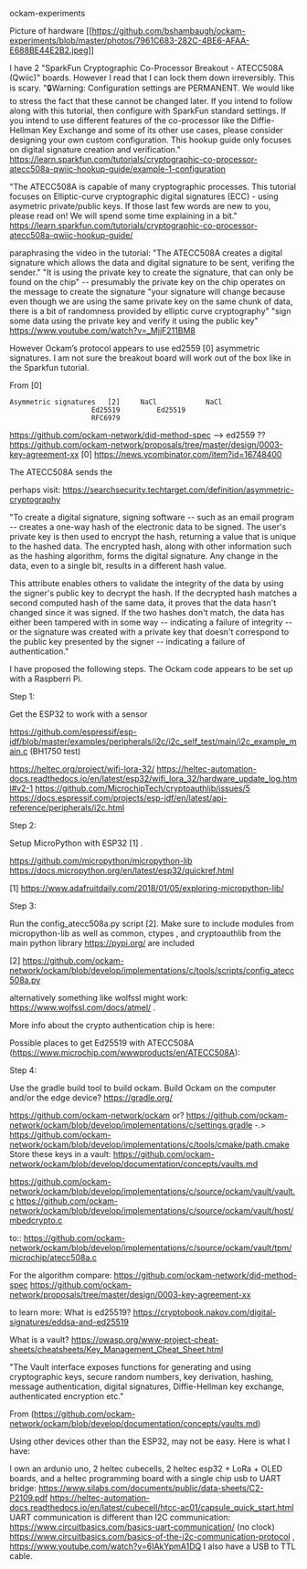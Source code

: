 ockam-experiments

Picture of hardware
[[https://github.com/bshambaugh/ockam-experiments/blob/master/photos/7961C683-282C-4BE6-AFAA-E688BE44E2B2.jpeg]]

I have 2 "SparkFun Cryptographic Co-Processor Breakout - ATECC508A (Qwiic)" boards.  However I read that I can lock them down irreversibly. This is scary. 
":lock:Warning: Configuration settings are PERMANENT. We would like to stress the fact that these cannot be changed later. If you intend to follow along with this tutorial, then configure with SparkFun standard settings.
If you intend to use different features of the co-processor like the Diffie-Hellman Key Exchange and some of its other use cases, please consider designing your own custom configuration. This hookup guide only focuses on digital signature creation and verification."
https://learn.sparkfun.com/tutorials/cryptographic-co-processor-atecc508a-qwiic-hookup-guide/example-1-configuration

"The ATECC508A is capable of many cryptographic processes. This tutorial focuses on Elliptic-curve cryptographic digital signatures (ECC) - using asymetric private/public keys. If those last few words are new to you, please read on! We will spend some time explaining in a bit."
https://learn.sparkfun.com/tutorials/cryptographic-co-processor-atecc508a-qwiic-hookup-guide/

paraphrasing the video in the tutorial: "The ATECC508A creates a digital signature which allows the data and digital signature to be sent, verifing the sender."
"It is using the private key to create the signature, that can only be found on the chip" -- presumably the private key on the chip operates on the message to create the signature
"your signature will change because even though we are using the same private key on the same chunk of data, there is a bit of randomness provided by elliptic curve cryptography"
"sign some data using the private key and verify it using the public key"
https://www.youtube.com/watch?v=_MjjF211BM8


However Ockam’s protocol appears to use ed2559 [0] asymmetric signatures. I am not sure the breakout board will work out of the box like in the Sparkfun tutorial.

From [0]

	Asymmetric signatures	[2]		NaCl			NaCl
						Ed25519			Ed25519
						RFC6979

https://github.com/ockam-network/did-method-spec --> ed2559 ?? 
https://github.com/ockam-network/proposals/tree/master/design/0003-key-agreement-xx
[0] https://news.ycombinator.com/item?id=16748400

The ATECC508A sends the 

perhaps visit:
https://searchsecurity.techtarget.com/definition/asymmetric-cryptography

"To create a digital signature, signing software -- such as an email program -- creates a one-way hash of the electronic data to be signed. The user's private key is then used to encrypt the hash, returning a value that is unique to the hashed data. The encrypted hash, along with other information such as the hashing algorithm, forms the digital signature. Any change in the data, even to a single bit, results in a different hash value.

This attribute enables others to validate the integrity of the data by using the signer's public key to decrypt the hash. If the decrypted hash matches a second computed hash of the same data, it proves that the data hasn't changed since it was signed. If the two hashes don't match, the data has either been tampered with in some way -- indicating a failure of integrity -- or the signature was created with a private key that doesn't correspond to the public key presented by the signer -- indicating a failure of authentication."

I have proposed the following steps. The Ockam code appears to be set up with a Raspberri Pi.

Step 1:

Get the ESP32 to work with a sensor 

https://github.com/espressif/esp-idf/blob/master/examples/peripherals/i2c/i2c_self_test/main/i2c_example_main.c (BH1750 test)

https://heltec.org/project/wifi-lora-32/
https://heltec-automation-docs.readthedocs.io/en/latest/esp32/wifi_lora_32/hardware_update_log.html#v2-1
https://github.com/MicrochipTech/cryptoauthlib/issues/5
https://docs.espressif.com/projects/esp-idf/en/latest/api-reference/peripherals/i2c.html


Step 2:

Setup MicroPython with ESP32 [1] . 

https://github.com/micropython/micropython-lib
https://docs.micropython.org/en/latest/esp32/quickref.html

[1] https://www.adafruitdaily.com/2018/01/05/exploring-micropython-lib/


Step 3:

Run the config_atecc508a.py script [2]. Make sure to include modules from micropython-lib as well as 
common, ctypes , and cryptoauthlib from the main python library https://pypi.org/ are included

[2] https://github.com/ockam-network/ockam/blob/develop/implementations/c/tools/scripts/config_atecc508a.py 

alternatively something like wolfssl might work: https://www.wolfssl.com/docs/atmel/ .

More info about the crypto authentication chip is here:

Possible places to get Ed25519 with ATECC508A (https://www.microchip.com/wwwproducts/en/ATECC508A):

Step 4: 

Use the gradle build tool to build ockam. Build Ockam on the computer and/or the edge device? 
https://gradle.org/

https://github.com/ockam-network/ockam or?
 https://github.com/ockam-network/ockam/blob/develop/implementations/c/settings.gradle
-.>  https://github.com/ockam-network/ockam/blob/develop/implementations/c/tools/cmake/path.cmake
Store these keys in a vault:
https://github.com/ockam-network/ockam/blob/develop/documentation/concepts/vaults.md

https://github.com/ockam-network/ockam/blob/develop/implementations/c/source/ockam/vault/vault.c
https://github.com/ockam-network/ockam/blob/develop/implementations/c/source/ockam/vault/host/mbedcrypto.c

to::
https://github.com/ockam-network/ockam/blob/develop/implementations/c/source/ockam/vault/tpm/microchip/atecc508a.c


For the algorithm compare:
https://github.com/ockam-network/did-method-spec
https://github.com/ockam-network/proposals/tree/master/design/0003-key-agreement-xx

to learn more:
What is ed25519?
https://cryptobook.nakov.com/digital-signatures/eddsa-and-ed25519

What is a vault?
https://owasp.org/www-project-cheat-sheets/cheatsheets/Key_Management_Cheat_Sheet.html

"The Vault interface exposes functions for generating and using cryptographic keys, secure random numbers, key derivation, hashing, message authentication, digital signatures, Diffie-Hellman key exchange, authenticated encryption etc."

From (https://github.com/ockam-network/ockam/blob/develop/documentation/concepts/vaults.md)

Using other devices other than the ESP32, may not be easy. Here is what I have:


I own an ardunio uno,  2 heltec cubecells, 2 heltec esp32 + LoRa + OLED boards, and a heltec programming board with a single chip usb to UART bridge:
https://www.silabs.com/documents/public/data-sheets/C2-P2109.pdf
https://heltec-automation-docs.readthedocs.io/en/latest/cubecell/htcc-ac01/capsule_quick_start.html
UART communication is different than I2C communication:
https://www.circuitbasics.com/basics-uart-communication/ (no clock)
https://www.circuitbasics.com/basics-of-the-i2c-communication-protocol , https://www.youtube.com/watch?v=6IAkYpmA1DQ
I also have a USB to TTL cable.





